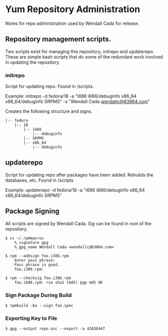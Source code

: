 # Yum Repository Administration
Notes for repo administration used by Wendall Cada for release.

## Repository management scripts.
Two scripts exist for managing this repository, initrepo and updaterepo.
These are simple bash scripts that do some of the redundant work involved in
updating the repository.

### initrepo
Script for updating repo. Found in /scripts.

Example:
    initrepo -d fedora/18 -a "i686 i686/debuginfo x86_64 x86_64/debuginfo SRPMS" -s "Wendall Cada <wendallc@83864.com>"

Creates the following structure and signs.

    |-- fedora
        |-- 18
            |-- i686
                |-- debuginfo
            |-- SRPMS
            |-- x86_64
                |-- debuginfo

## updaterepo
Script for updating repo after packages have been added. Rebuilds the
databases, etc. Found in /scripts

Example:
    updaterepo -d fedora/18 -a "i686 i686/debuginfo x86_64 x86_64/debuginfo SRPMS"

## Package Signing
All scripts are signed by Wendall Cada. Sig can be found in root of the
repository.

    $ vi ~/.rpmmacros
        %_signature gpg
        %_gpg_name Wendall Cada <wendallc@83864.com>

    $ rpm --addsign foo.i386.rpm
        Enter pass phrase:
        Pass phrase is good.
        foo.i386.rpm:

    $ rpm --checksig foo.i386.rpm
        foo.i686.rpm: rsa sha1 (md5) pgp md5 OK

### Sign Package During Build
    $ rpmbuild -ba --sign foo.spec

### Exporting Key to File
    $ gpg --output repo.asc --export -a 42A5E447
